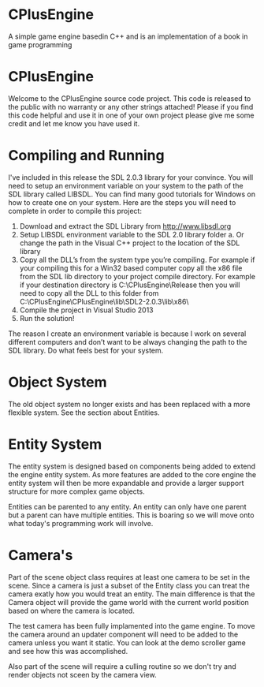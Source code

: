 # CPlusEngine
A simple game engine basedin C++ and is an implementation of a book in game programming

# CPlusEngine

Welcome to the CPlusEngine source code project.  This code is released to the 
public with no warranty or any other strings attached! Please if you find this
code helpful and use it in one of your own project please give me some credit
and let me know you have used it.

# Compiling and Running

I've included in this release the SDL 2.0.3 library for your convince.  You 
will need to setup an environment variable on your system to the path of the
SDL library called LIBSDL.  You can find many good tutorials for Windows on
how to create one on your system.  Here are the steps you will need to complete
in order to compile this project:

1. Download and extract the SDL Library from http://www.libsdl.org
2. Setup LIBSDL environment variable to the SDL 2.0 library folder
	a. Or change the path in the Visual C++ project to the location of the SDL library
3. Copy all the DLL’s from the system type you’re compiling.  For example if your compiling this for a Win32 based computer copy all the x86 file from the SDL lib directory to your project compile directory.  For example if your destination directory is C:\CPlusEngine\Release then you will need to copy all the DLL to this folder from C:\CPlusEngine\CPlusEngine\lib\SDL2-2.0.3\lib\x86\
4. Compile the project in Visual Studio 2013
5. Run the solution!
	
The reason I create an environment variable is because I work on several different
computers and don’t want to be always changing the path to the SDL library.
Do what feels best for your system.

# Object System

The old object system no longer exists and has been replaced with a more flexible system.  See
the section about Entities.

# Entity System

The entity system is designed based on components being added to extend the engine entity system.
As more features are added to the core engine the entity system will then be more expandable and
provide a larger support structure for more complex game objects.

Entities can be parented to any entity.  An entity can only have one parent but a parent can have
multiple entities.  This is boaring so we will move onto what today's programming work will involve.

# Camera's

Part of the scene object class requires at least one camera to be set in the scene.  Since a camera
is just a subset of the Entity class you can treat the camera exatly how you would treat an entity.
The main difference is that the Camera object will provide the game world with the current world position
based on where the camera is located.

The test camera has been fully implamented into the game engine.  To move the camera around an updater
component will need to be added to the camera unless you want it static.  You can look at the demo scroller
game and see how this was accomplished.

 
Also part of the scene will require a culling routine so we don't try and render objects not sceen by
the camera view.

